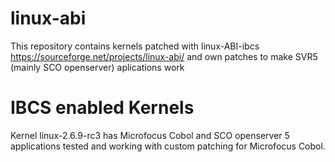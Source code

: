 # linux-abi
This repository contains kernels patched  with linux-ABI-ibcs https://sourceforge.net/projects/linux-abi/ and own patches to make SVR5 (mainly SCO openserver) aplications work

# IBCS enabled Kernels
 Kernel linux-2.6.9-rc3 has Microfocus Cobol and SCO openserver 5 applications tested and working with custom patching for Microfocus Cobol.
   
